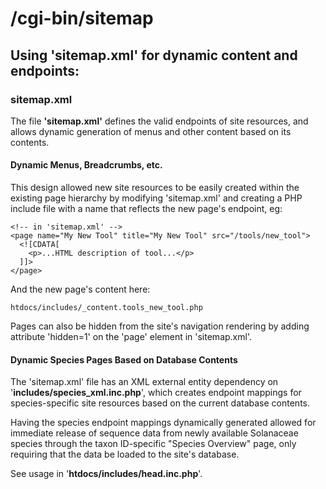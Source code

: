 # /cgi-bin/sitemap

## Using 'sitemap.xml' for dynamic content and endpoints:

### sitemap.xml
The file **'sitemap.xml'** defines the valid endpoints of site resources, and allows dynamic generation of menus and other content based on its contents.

#### Dynamic Menus, Breadcrumbs, etc.

This design allowed new site resources to be easily created within the existing page hierarchy by modifying 'sitemap.xml' and creating a PHP include file with a name that reflects the new page's endpoint, eg:
    
    <!-- in 'sitemap.xml' -->
    <page name="My New Tool" title="My New Tool" src="/tools/new_tool">
      <![CDATA[
        <p>...HTML description of tool...</p>
      ]]>
    </page>

And the new page's content here:

    htdocs/includes/_content.tools_new_tool.php

Pages can also be hidden from the site's navigation rendering by adding attribute 'hidden=1' on the 'page' element in 'sitemap.xml'.

#### Dynamic Species Pages Based on Database Contents

The 'sitemap.xml' file has an XML external entity dependency on '**includes/species_xml.inc.php**', which creates endpoint mappings for species-specific site resources based on the current database contents.

Having the species endpoint mappings dynamically generated allowed for immediate release of sequence data from newly available Solanaceae species through the taxon ID-specific "Species Overview" page, only requiring that the data be loaded to the site's database. 

See usage in '**htdocs/includes/head.inc.php**'.

